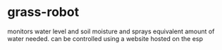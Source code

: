 # grass-robot
monitors water level and soil moisture and sprays equivalent amount of water needed. can be controlled using a website hosted on the esp
